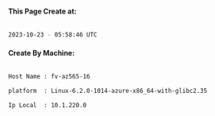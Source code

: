 
   
#### This Page Create at:

```bash

2023-10-23 - 05:58:46 UTC

```

#### Create By Machine:

```bash

Host Name : fv-az565-16

platform  : Linux-6.2.0-1014-azure-x86_64-with-glibc2.35

Ip Local  : 10.1.220.0

```

